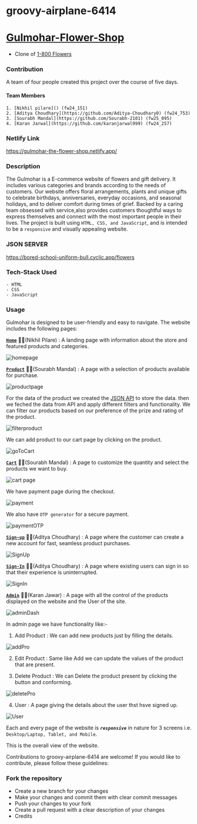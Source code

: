 # groovy-airplane-6414

# [Gulmohar-Flower-Shop](https://gulmohar-the-flower-shop.netlify.app/)

- Clone of [1-800 Flowers](https://www.1800flowers.com/)

### Contribution

A team of four people created this project over the course of five days.
#### Team Members
```
1. [Nikhil pilare]() (fw24_151)
2. [Aditya Choudhary](https://github.com/Aditya-Choudhary0) (fw24_753)
3. [Sourabh Mandal](https://github.com/Sourabh-2101) (fw25_095)
4. [Karan Jarwal](https://github.com/karanjarwal999) (fw24_257)
```

### Netlify Link
https://gulmohar-the-flower-shop.netlify.app/

### Description
The Gulmohar is a E-commerce website of flowers and gift delivery. It includes various categories and brands according to the needs of customers.
Our website offers floral arrangements, plants and unique gifts to celebrate birthdays, anniversaries, everyday occasions, and seasonal holidays, and to deliver comfort during times of grief. Backed by a caring team obsessed with service,also provides customers thoughtful ways to express themselves and connect with the most important people in their lives.
The project is built using `HTML, CSS, and JavaScript`, and is intended to be a `responsive` and visually appealing website.

### JSON SERVER 
https://bored-school-uniform-bull.cyclic.app/flowers

### Tech-Stack Used 
```
- HTML
- CSS
- JavaScript
```

### Usage
Gulmohar is designed to be user-friendly and easy to navigate. The website includes the following pages:

[**`Home`**](/index.html) 👨‍💼(Nikhil Pilare) : A landing page with information about the store and featured products and categories.


![homepage](https://user-images.githubusercontent.com/113030961/229373643-9f50cfe7-e0c5-44ef-b22a-87a9c10a2c6d.JPG)


[**`Product`**](/product.html) 👨‍💼(Sourabh Mandal) : A page with a selection of products available for purchase.


![productpage](https://user-images.githubusercontent.com/113030961/229373765-76e74729-1b63-4fe8-b1f3-66fa1b114313.JPG)

For the data of the product we created the [JSON API](https://bored-school-uniform-bull.cyclic.app/flowers) to store the data.
then we feched the data from API and apply different filters and functionality.
We can filter our products based on our preference of the prize and rating of the product.


![filterproduct](https://user-images.githubusercontent.com/113030961/229374190-28286884-4ab8-4893-a21a-fd8a49f3da34.jpg)

We can add product to our cart page by clicking on the product.


![goToCart](https://user-images.githubusercontent.com/113030961/229374678-9a98a4e5-dce5-4dba-9c31-76c9ac831c2c.JPG)

[**`Cart`**](/cart.html) 👨‍💼(Sourabh Mandal) : A page to customize the quantity and select the products we want to buy.


![cart page](https://user-images.githubusercontent.com/113030961/229377894-8056d101-18c7-491e-b307-834c467b046f.JPG)

We have payment page during the checkout.


![payment](https://user-images.githubusercontent.com/113030961/229378074-986f4911-73bb-4c66-9ac7-c6908c5fcc6f.JPG)

We also have `OTP generator` for a secure payment.

  
![paymentOTP](https://user-images.githubusercontent.com/113030961/229378132-d3be3a52-54c9-41df-a251-b383476e2605.JPG)

[**`Sign-up`**](/SignUp.html) 👨‍💼(Aditya Choudhary) : A page where the customer can create a new account for fast, seamless product purchases.


![SignUp](https://user-images.githubusercontent.com/113030961/229378273-2d6164e0-cc47-4692-b700-4f275f707a9b.JPG)

[**`Sign-In`**](SignIn.html) 👨‍💼(Aditya Choudhary) : A page where existing users can sign in so that their experience is uninterrupted.


![SignIn](https://user-images.githubusercontent.com/113030961/229378411-e38b3230-d483-4e76-8cb9-b5af89b75f55.JPG)

[**`Admin`**](/admin.html) 👨‍💼(Karan Jawar) : A page with all the control of the products displayed on the website and the User of the site.


![adminDash](https://user-images.githubusercontent.com/113030961/229378973-c0deec98-e451-4f7f-883a-cda4a16aef3d.JPG)

In admin page we have functionality like:-

1. Add Product : We can add new products just by filling the details.


![addPro](https://user-images.githubusercontent.com/113030961/229379178-7f8c39e4-ebcc-4ecc-9d4c-beea196892cb.JPG)

2. Edit Product : Same like Add we can update the values of the product that are present.

3. Delete Product : We can Delete the product present by clicking the button and conforming.


![deletePro](https://user-images.githubusercontent.com/113030961/229379349-7df49f96-bf28-42b7-8b41-c01599f83e34.JPG)

4. User : A page giving the details about the user thst hsve signed up.


![User](https://user-images.githubusercontent.com/113030961/229379479-ca5c61b1-b319-49fb-ae5f-05fc85686ab3.JPG)

Each and every page of the website  is ***`responsive`*** in nature for 3 screens i.e. `Desktop/Laptop, Tablet, and Mobile`.

This is the overall view of the website.


Contributions to groovy-airplane-6414 are welcome! If you would like to contribute, please follow these guidelines:

### Fork the repository
+ Create a new branch for your changes
+ Make your changes and commit them with clear commit messages
+ Push your changes to your fork
+ Create a pull request with a clear description of your changes
+ Credits




